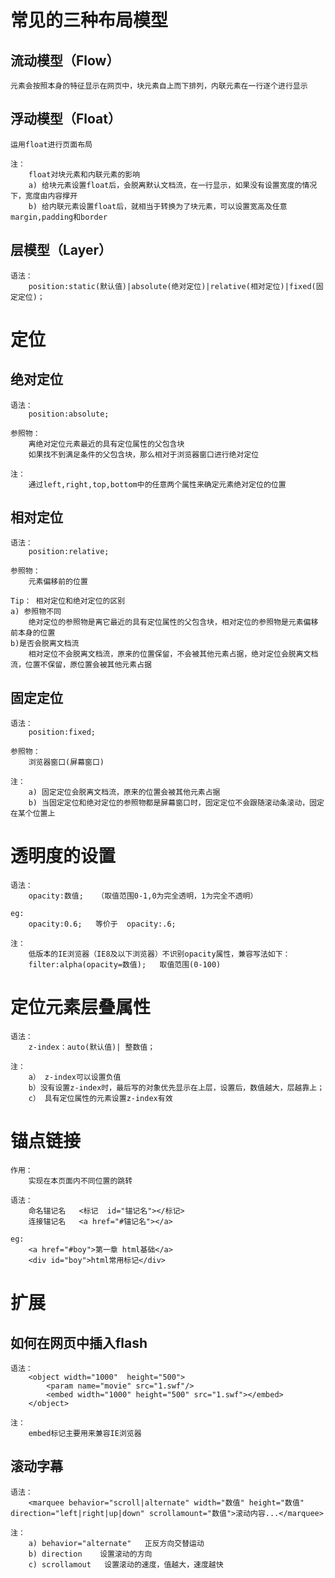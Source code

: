 # 常见的三种布局模型

## 流动模型（Flow）

	元素会按照本身的特征显示在网页中，块元素自上而下排列，内联元素在一行逐个进行显示
	
## 浮动模型（Float）

	运用float进行页面布局

	注：
		float对块元素和内联元素的影响
		a) 给块元素设置float后，会脱离默认文档流，在一行显示，如果没有设置宽度的情况下，宽度由内容撑开
		b) 给内联元素设置float后，就相当于转换为了块元素，可以设置宽高及任意margin,padding和border
		
## 层模型（Layer）

	语法： 
		position:static(默认值)|absolute(绝对定位)|relative(相对定位)|fixed(固定定位)；
		
# 定位

## 绝对定位

	语法：
		position:absolute;

	参照物：
		离绝对定位元素最近的具有定位属性的父包含块
		如果找不到满足条件的父包含块，那么相对于浏览器窗口进行绝对定位

	注：
		通过left,right,top,bottom中的任意两个属性来确定元素绝对定位的位置
		
## 相对定位

	语法：
		position:relative;

	参照物：
		元素偏移前的位置

	Tip： 相对定位和绝对定位的区别
	a) 参照物不同
		绝对定位的参照物是离它最近的具有定位属性的父包含块，相对定位的参照物是元素偏移前本身的位置
	b)是否会脱离文档流
		相对定位不会脱离文档流，原来的位置保留，不会被其他元素占据，绝对定位会脱离文档流，位置不保留，原位置会被其他元素占据	
		
## 固定定位

	语法：
		position:fixed;

	参照物：
		浏览器窗口(屏幕窗口)

	注：
		a) 固定定位会脱离文档流，原来的位置会被其他元素占据
		b) 当固定定位和绝对定位的参照物都是屏幕窗口时，固定定位不会跟随滚动条滚动，固定在某个位置上
		
# 透明度的设置

	语法：
		opacity:数值;   （取值范围0-1,0为完全透明，1为完全不透明）

	eg: 
		opacity:0.6;   等价于  opacity:.6;

	注：
		低版本的IE浏览器（IE8及以下浏览器）不识别opacity属性，兼容写法如下：
		filter:alpha(opacity=数值);   取值范围(0-100)
		
# 定位元素层叠属性

	语法：
		z-index：auto(默认值)| 整数值；

	注：
		a） z-index可以设置负值
		b）没有设置z-index时，最后写的对象优先显示在上层，设置后，数值越大，层越靠上；
		c） 具有定位属性的元素设置z-index有效
		
# 锚点链接

	作用：
		实现在本页面内不同位置的跳转

	语法：
		命名锚记名   <标记  id="锚记名"></标记>
        连接锚记名   <a href="#锚记名"></a>

	eg: 
		<a href="#boy">第一章 html基础</a>
		<div id="boy">html常用标记</div>
		
# 扩展

## 如何在网页中插入flash

	语法：
		<object width="1000"  height="500">
            <param name="movie" src="1.swf"/>
            <embed width="1000" height="500" src="1.swf"></embed>
        </object>

	注：
		embed标记主要用来兼容IE浏览器

## 滚动字幕

	语法：
		<marquee behavior="scroll|alternate" width="数值" height="数值" direction="left|right|up|down" scrollamount="数值">滚动内容...</marquee>

	注： 
		a) behavior="alternate"   正反方向交替运动
        b) direction    设置滚动的方向
        c) scrollamout   设置滚动的速度，值越大，速度越快
		
		
		